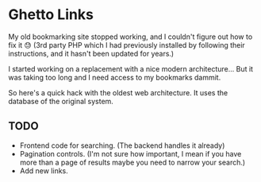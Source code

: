# Ghetto Links

My old bookmarking site stopped working, and I couldn't figure out how to fix it
😓 (3rd party PHP which I had previously installed by following their
instructions, and it hasn't been updated for years.)

I started working on a replacement with a nice modern architecture... But it was
taking too long and I need access to my bookmarks dammit.

So here's a quick hack with the oldest web architecture. It uses the database of
the original system.

## TODO

- Frontend code for searching. (The backend handles it already)
- Pagination controls. (I'm not sure how important, I mean if you have more than
  a page of results maybe you need to narrow your search.)
- Add new links.
